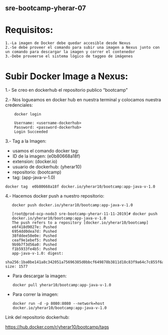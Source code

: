 ## sre-bootcamp-yherar-07

# Requisitos:
 
    1.-La imagen de Docker debe quedar accesible desde Nexus
    2.-Se debe proveer el comando para subir una imagen a Nexus junto con un comando para descargar la imagen y correr el contenedor
    3.-Debe proveerse el sistema lógico de taggeo de imágenes


# Subir Docker Image a Nexus:

  1.- Se creo en dockerhub el repositorio publico “bootcamp”
  
  2.- Nos logueamos en docker hub en nuestra terminal y colocamos nuestra credenciales:
   
        docker login
	
        Username: <username-dockerhub>
        Password: <password-dockerhub>
        Login Succeeded


  3.- Tag a la Imagen:
   
   - usamos el comando docker tag: 
   - ID de la imagen:                                           (e0b80668a18f) 
   - extension:                                                 (docker.io)
   - usuario de dockerhub:                                      (yherar10)
   - repositorio:                                               (bootcamp)
   - tag:                                                       (app-java-v-1.0)
	

	docker tag  e0b80668a18f docker.io/yherar10/bootcamp:app-java-v-1.0
       
      
   4.- Hacemos docker push a nuestro repositorio:
   
       docker push docker.io/yherar10/bootcamp:app-java-v-1.0
      
       [root@prod-ocp-nodo3 sre-bootcamp-yherar-11-11-2019]# docker push
       docker.io/yherar10/bootcamp:app-java-v-1.0   
       The push refers to a repository [docker.io/yherar10/bootcamp]
       e6f418d9027e: Pushed 
       6954dd0dea7d: Pushed 
       38fddee50e0e: Pushed 
       ceaf9e1ebef5: Pushed 
       9b9b7f3d56a0: Pushed 
       f1b5933fe4b5: Pushed 
       app-java-v-1.0: digest:
       sha256:1ba0be141a8c342051a75696385d0bbcf649878b3811d18c83f9a64c7c855f6a size: 1577
       
 - Para descargar la imagen:
   
       docker pull yherar10/bootcamp:app-java-v-1.0
       
 - Para correr la imagen: 
  
       docker run -d -p 8080:8080 --network=host docker.io/yherar10/bootcamp:app-java-v-1.0 
       
  Link del repositorio dockerhub:
  
  https://hub.docker.com/r/yherar10/bootcamp/tags  
